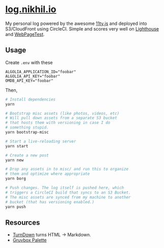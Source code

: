 # [log.nikhil.io](https://log.nikhil.io/)

My personal log powered by the awesome [11ty.js](https://www.11ty.dev/) and deployed into S3/CloudFront using CircleCI. Simple and scores very well on [Lighthouse](https://developers.google.com/web/tools/lighthouse) and [WebPageTest](https://www.webpagetest.org/).

## Usage

Create `.env` with these

```
ALGOLIA_APPLICATION_ID="foobar"
ALGOLIA_API_KEY="foobar"
OMDB_API_KEY="foobar"
```

Then,

```bash
# Install dependencies
yarn

# Bootstrap misc assets (like photos, videos, etc)
# Will pull down assets from a separate S3 bucket
# that hosts them with versioning in case I do
# something stupid.
yarn bootstrap-misc

# Start a live-reloading server
yarn start

# Create a new post
yarn new

# Drop any assets in to misc/ and run this to organize
# them and optimize where appropriate
yarn borg

# Push changes. The log itself is pushed here, which
# triggers a CircleCI build that syncs to an S3 Bucket.
# The misc assets are synced from my machine to another
# bucket (that has versioning enabled.)
yarn push
```

## Resources

- [TurnDown](https://domchristie.github.io/turndown) turns HTML &rarr; Markdown.
- [Gruvbox Palette](https://github.com/morhetz/gruvbox#palette)

